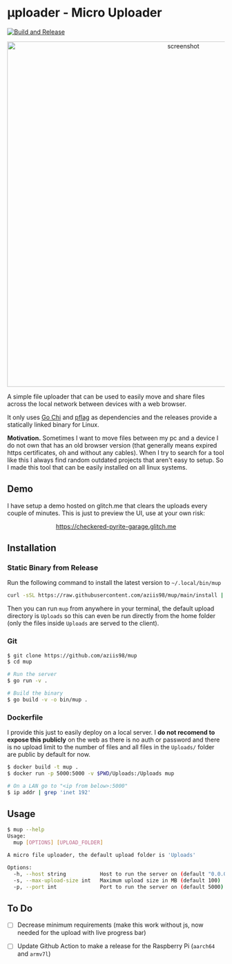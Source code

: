 # μploader - Micro Uploader

[![Build and Release](https://github.com/aziis98/mup/actions/workflows/release.yml/badge.svg)](https://github.com/aziis98/mup/actions/workflows/release.yml)

<p align="center">
<img width="800px" src="https://github.com/user-attachments/assets/4501778a-109e-4478-95a6-e617b7fc3160" alt="screenshot" />
</p>

A simple file uploader that can be used to easily move and share files across the local network between devices with a web browser. 

It only uses [Go Chi](https://github.com/go-chi/chi) and [pflag](https://github.com/spf13/pflag) as dependencies and the releases provide a statically linked binary for Linux.

**Motivation.** Sometimes I want to move files between my pc and a device I do not own that has an old browser version (that generally means expired https certificates, oh and without any cables). When I try to search for a tool like this I always find random outdated projects that aren't easy to setup. So I made this tool that can be easily installed on all linux systems.

## Demo

I have setup a demo hosted on glitch.me that clears the uploads every couple of minutes. This is just to preview the UI, use at your own risk:
 
<p align="center">
<a href="https://checkered-pyrite-garage.glitch.me">https://checkered-pyrite-garage.glitch.me</a>
</p>

## Installation

### Static Binary from Release

Run the following command to install the latest version to `~/.local/bin/mup`

```bash
curl -sSL https://raw.githubusercontent.com/aziis98/mup/main/install | sh
```

Then you can run `mup` from anywhere in your terminal, the default upload directory is `Uploads` so this can even be run directly from the home folder (only the files inside `Uploads` are served to the client).

### Git

```bash
$ git clone https://github.com/aziis98/mup
$ cd mup

# Run the server
$ go run -v .

# Build the binary
$ go build -v -o bin/mup .
```

### Dockerfile

I provide this just to easily deploy on a local server. I **do not recomend to expose this publicly** on the web as there is no auth or password and there is no upload limit to the number of files and all files in the `Uploads/` folder are public by default for now.

```bash shell
$ docker build -t mup .
$ docker run -p 5000:5000 -v $PWD/Uploads:/Uploads mup

# On a LAN go to "<ip from below>:5000"
$ ip addr | grep 'inet 192'
```

## Usage

```bash
$ mup --help
Usage:
  mup [OPTIONS] [UPLOAD_FOLDER]

A micro file uploader, the default upload folder is 'Uploads'

Options:
  -h, --host string           Host to run the server on (default "0.0.0.0")
  -s, --max-upload-size int   Maximum upload size in MB (default 100)
  -p, --port int              Port to run the server on (default 5000)
```

## To Do

- [ ] Decrease minimum requirements (make this work without js, now needed for the upload with live progress bar)

- [ ] Update Github Action to make a release for the Raspberry Pi (`aarch64` and `armv7l`)
